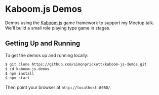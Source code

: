 # Kaboom.js Demos

Demos using the [Kaboom.js](https://kaboomjs.com/) game framework to support my Meetup talk.  We'll build a small role playing type game in stages. 

## Getting Up and Running

To get the demos up and running locally:

```bash
$ git clone https://github.com/simonprickett/kaboom-js-demos.git
$ cd kaboom-js-demos
$ npm install
$ npm start
```

Then point your browser at `http://localhost:8080/`.